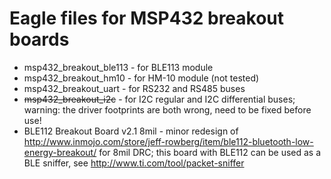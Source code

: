 # Eagle files for MSP432 breakout boards

* msp432_breakout_ble113 - for BLE113 module
* msp432_breakout_hm10 - for HM-10 module (not tested)
* msp432_breakout_uart - for RS232 and RS485 buses
* ~~msp432_breakout_i2c~~ - for I2C regular and I2C differential buses; warning: the driver footprints are both wrong, need to be fixed before use!
* BLE112 Breakout Board v2.1 8mil - minor redesign of http://www.inmojo.com/store/jeff-rowberg/item/ble112-bluetooth-low-energy-breakout/ for 8mil DRC; this board with BLE112 can be used as a BLE sniffer, see http://www.ti.com/tool/packet-sniffer

